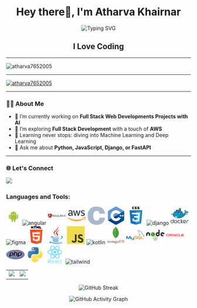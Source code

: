 <h1 align="center">Hey there👋, I'm Atharva Khairnar</h1>
<p align="center">
  <img src="https://readme-typing-svg.herokuapp.com?font=Fira+Code&size=15&duration=4000&pause=1000&color=F7971E&center=true&vCenter=true&width=700&lines=🚀+Passionate+Developer+%7C+💡+Lifelong+Learner+%7C+🤖+Tech+Explorer" alt="Typing SVG" />
  <h2 align="center"> I Love Coding </h2>
  
</p>

---

<p align="left"> <img src="https://komarev.com/ghpvc/?username=atharva7652005&label=Profile%20views&color=0e75b6&style=flat" alt="atharva7652005" /> </p>

---

<p align="left"> <a href="https://github.com/ryo-ma/github-profile-trophy"><img src="https://github-profile-trophy.vercel.app/?username=atharva7652005" alt="atharva7652005" /></a> </p>

---
### 👨‍💻 About Me

- 🔭 I’m currently working on **Full Stack Web Developments Projects with AI**
- 🌱 I’m exploring **Full Stack Development** with a touch of **AWS**
- 🧠 Learning never stops: diving into Machine Learning and Deep Learning
- 💬 Ask me about **Python, JavaScript, Django, or FastAPI**
<!--- 📫 Reach me at: [atharvakhairnar05@gmail.com](mailto:atharvakhairnar05@gmail.com)-->

---

### 🌐 Let's Connect
<a href="https://www.linkedin.com/in/atharva-khairnar-302a08333/" target="_blank">
    <img src="https://img.shields.io/badge/LinkedIn-%230077B5.svg?&style=flat&logo=linkedin&logoColor=white"/>
  </a>
 <!-- <a href="mailto:atharvakhairnar24@pccoepune.org">
    <img src="https://img.shields.io/badge/Gmail-D14836?style=flat&logo=gmail&logoColor=white"/>
  </a>-->
  
</p>

<h3 align="left">Languages and Tools:</h3>
<p align="left"><img src="https://raw.githubusercontent.com/devicons/devicon/master/icons/android/android-original-wordmark.svg" alt="android" width="40" height="40"/>
  <img src="https://angular.io/assets/images/logos/angular/angular.svg" alt="angular" width="50" height="50"/>
<img src="https://raw.githubusercontent.com/devicons/devicon/master/icons/angularjs/angularjs-original-wordmark.svg" alt="angularjs" width="50" height="50"/>
<img src="https://raw.githubusercontent.com/devicons/devicon/master/icons/amazonwebservices/amazonwebservices-original-wordmark.svg" alt="aws" width="50" height="50"/>
<img src="https://raw.githubusercontent.com/devicons/devicon/master/icons/c/c-original.svg" alt="c" width="50" height="50"/>
<img src="https://raw.githubusercontent.com/devicons/devicon/master/icons/cplusplus/cplusplus-original.svg" alt="cplusplus" width="50" height="50"/>
<img src="https://raw.githubusercontent.com/devicons/devicon/master/icons/css3/css3-original-wordmark.svg" alt="css3" width="50" height="50"/>
<img src="https://cdn.worldvectorlogo.com/logos/django.svg" alt="django" width="50" height="50"/>
<img src="https://raw.githubusercontent.com/devicons/devicon/master/icons/docker/docker-original-wordmark.svg" alt="docker" width="50" height="50"/>
<img src="https://www.vectorlogo.zone/logos/figma/figma-icon.svg" alt="figma" width="50" height="50"/>
<img src="https://raw.githubusercontent.com/devicons/devicon/master/icons/html5/html5-original-wordmark.svg" alt="html5" width="50" height="50"/>
<img src="https://raw.githubusercontent.com/devicons/devicon/master/icons/java/java-original.svg" alt="java" width="50" height="50"/>
<img src="https://raw.githubusercontent.com/devicons/devicon/master/icons/javascript/javascript-original.svg" alt="javascript" width="50" height="50"/>
<img src="https://www.vectorlogo.zone/logos/kotlinlang/kotlinlang-icon.svg" alt="kotlin" width="50" height="50"/>
<img src="https://raw.githubusercontent.com/devicons/devicon/master/icons/mongodb/mongodb-original-wordmark.svg" alt="mongodb" width="50" height="50"/>
<img src="https://raw.githubusercontent.com/devicons/devicon/master/icons/mysql/mysql-original-wordmark.svg" alt="mysql" width="50" height="50"/>
<img src="https://raw.githubusercontent.com/devicons/devicon/master/icons/nodejs/nodejs-original-wordmark.svg" alt="nodejs" width="50" height="50"/>
<img src="https://raw.githubusercontent.com/devicons/devicon/master/icons/oracle/oracle-original.svg" alt="oracle" width="50" height="50"/>
<img src="https://raw.githubusercontent.com/devicons/devicon/master/icons/php/php-original.svg" alt="php" width="50" height="50"/>
<img src="https://raw.githubusercontent.com/devicons/devicon/master/icons/python/python-original.svg" alt="python" width="50" height="50"/>
<img src="https://raw.githubusercontent.com/devicons/devicon/master/icons/react/react-original-wordmark.svg" alt="react" width="50" height="50"/>
<img src="https://www.vectorlogo.zone/logos/tailwindcss/tailwindcss-icon.svg" alt="tailwind" width="50" height="50"/>
</p>
<!-- GitHub Stats Grid Style with Equal Dimensions -->
<table align="center">
  <tr>
    <td>
      <img src="https://github-readme-stats.vercel.app/api?username=Atharva7652005&show_icons=true&theme=tokyonight&hide=prs,issues&card_width=400" width="400"/>
    </td>
    <td>
      <img src="https://github-readme-stats.vercel.app/api/top-langs/?username=Atharva7652005&layout=compact&theme=tokyonight&card_width=400" width="400"/>
    </td>
  </tr>
</table>


<!-- GitHub Streak -->
<p align="center">
  <img src="https://streak-stats.demolab.com?user=Atharva7652005&theme=tokyonight" alt="GitHub Streak" />
</p>

<!-- Commit Activity Graph -->
<p align="center">
  <img src="https://github-readme-activity-graph.vercel.app/graph?username=Atharva7652005&theme=tokyo-night" alt="GitHub Activity Graph" />
</p>

